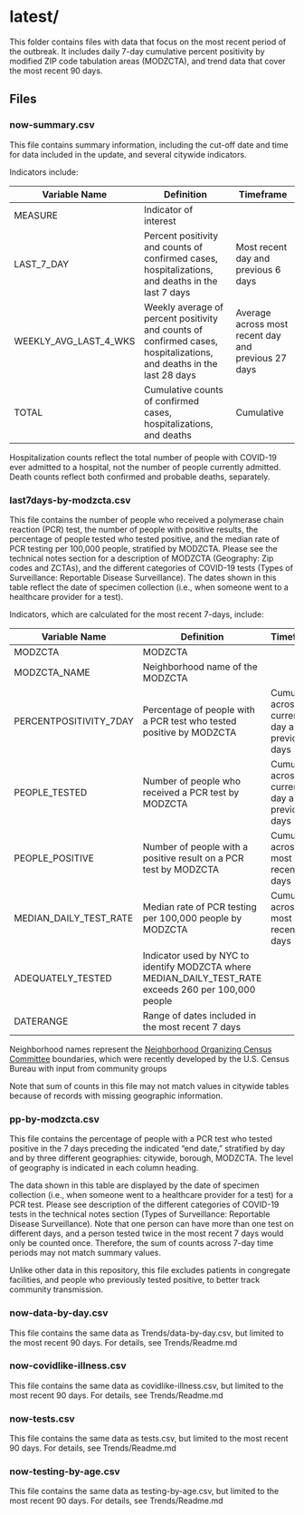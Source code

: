 # latest/ 

This folder contains files with data that focus on the most recent period of the outbreak. It includes daily 7-day cumulative percent positivity by modified ZIP code tabulation areas (MODZCTA), and trend data that cover the most recent 90 days.

## Files 

### now-summary.csv   

This file contains summary information, including the cut-off date and time for data included in the update, and several citywide indicators.     

Indicators include: 

| Variable Name | Definition | Timeframe | 
|-----------------------|----------------------------------------------------------------------------------------------------------------------|-----------------------------------------------------|
| MEASURE | Indicator of interest | |         
| LAST_7_DAY | Percent positivity and counts of confirmed cases, hospitalizations, and deaths in the last 7 days | Most recent day and previous 6 days |   
| WEEKLY_AVG_LAST_4_WKS | Weekly average of percent positivity and counts of confirmed cases, hospitalizations, and deaths in the last 28 days | Average across most recent day and previous 27 days | 
| TOTAL | Cumulative counts of confirmed cases, hospitalizations, and deaths | Cumulative |   

Hospitalization counts reflect the total number of people with COVID-19 ever admitted to a hospital, not the number of people currently admitted. Death counts reflect both confirmed and probable deaths, separately. 

### last7days-by-modzcta.csv

This file contains the number of people who received a polymerase chain reaction (PCR) test, the number of people with positive results, the percentage of people tested who tested positive, and the median rate of PCR testing per 100,000 people, stratified by MODZCTA. Please see the technical notes section for a description of MODZCTA (Geography: Zip codes and ZCTAs), and the different categories of COVID-19 tests (Types of Surveillance: Reportable Disease Surveillance). The dates shown in this table reflect the date of specimen collection (i.e., when someone went to a healthcare provider for a test).

Indicators, which are calculated for the most recent 7-days, include:

| Variable Name | Definition | Timeframe  | 
|-------------------------|------------------------------------------------------------------------------------|----------------------------------------------------| 
| MODZCTA | MODZCTA | |          
| MODZCTA_NAME | Neighborhood name of the MODZCTA | |    
| PERCENTPOSITIVITY_7DAY | Percentage of people with a PCR test who tested positive by MODZCTA | Cumulative across current day and 6 previous days |
| PEOPLE_TESTED | Number of people who received a PCR test by MODZCTA | Cumulative across current day and 6 previous days | 
| PEOPLE_POSITIVE | Number of people with a positive result on a PCR test by MODZCTA | Cumulative across most recent 7 days | 
| MEDIAN_DAILY_TEST_RATE | Median rate of PCR testing per 100,000 people by MODZCTA | Cumulative across most recent 7 days | 
| ADEQUATELY_TESTED | Indicator used by NYC to identify MODZCTA where MEDIAN_DAILY_TEST_RATE exceeds 260 per 100,000 people | | 
| DATERANGE | Range of dates included in the most recent 7 days | | 

Neighborhood names represent the [Neighborhood Organizing Census Committee](https://www1.nyc.gov/site/census/index.page) boundaries, which were recently developed by the U.S. Census Bureau with input from community groups

Note that sum of counts in this file may not match values in citywide tables because of records with missing geographic information.

### pp-by-modzcta.csv 

This file contains the percentage of people with a PCR test who tested positive in the 7 days preceding the indicated “end date,” stratified by day and by three different geographies: citywide, borough, MODZCTA. The level of geography is indicated in each column heading.

The data shown in this table are displayed by the date of specimen collection (i.e., when someone went to a healthcare provider for a test) for a PCR test. Please see description of the different categories of COVID-19 tests in the technical notes section (Types of Surveillance: Reportable Disease Surveillance). Note that one person can have more than one test on different days, and a person tested twice in the most recent 7 days would only be counted once. Therefore, the sum of counts across 7-day time periods may not match summary values.

Unlike other data in this repository, this file excludes patients in congregate facilities, and people who previously tested positive, to better track community transmission. 

### now-data-by-day.csv 

This file contains the same data as Trends/data-by-day.csv, but limited to the most recent 90 days. For details, see Trends/Readme.md 
 
### now-covidlike-illness.csv 

This file contains the same data as covidlike-illness.csv, but limited to the most recent 90 days. For details, see Trends/Readme.md 
 
### now-tests.csv 

This file contains the same data as tests.csv, but limited to the most recent 90 days. For details, see Trends/Readme.md 
 
### now-testing-by-age.csv 

This file contains the same data as testing-by-age.csv, but limited to the most recent 90 days. For details, see Trends/Readme.md 
